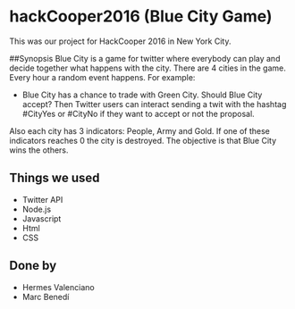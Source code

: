 # hackCooper2016 (Blue City Game)
This was our project for HackCooper 2016 in New York City.

##Synopsis
Blue City is a game for twitter where everybody can play and decide together what happens with the city. 
There are 4 cities in the game. Every hour a random event happens. 
For example:
- Blue City has a chance to trade with Green City. Should Blue City accept?
Then Twitter users can interact sending a twit with the hashtag #CityYes or #CityNo if they want to accept or not the proposal.

Also each city has 3 indicators: People, Army and Gold. If one of these indicators reaches 0 the city is destroyed.
The objective is that Blue City wins the others.

## Things we used
- Twitter API
- Node.js
- Javascript
- Html
- CSS

## Done by
- Hermes Valenciano
- Marc Benedí
